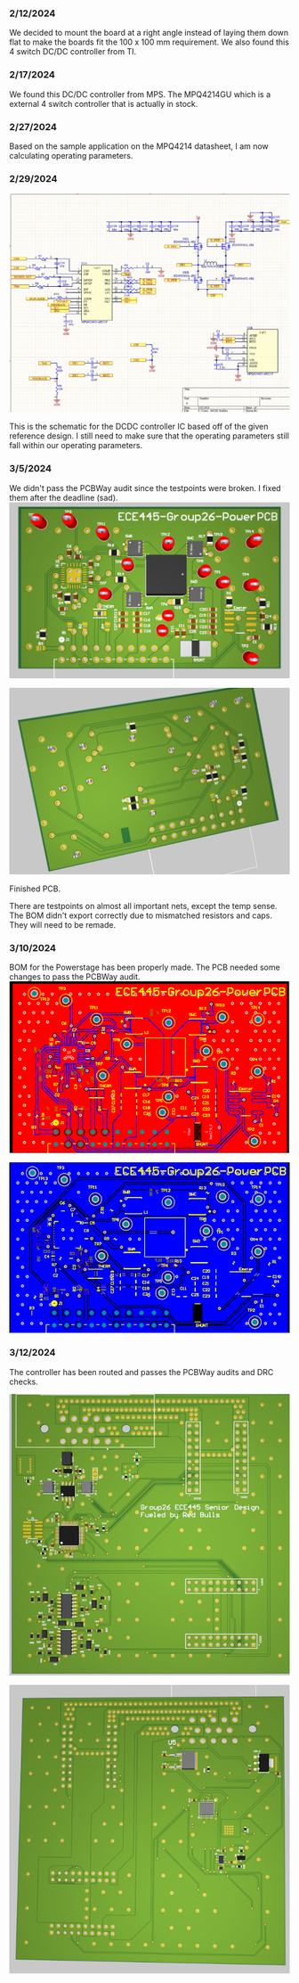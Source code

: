 ### 2/12/2024

We decided to mount the board at a right angle instead of laying them down flat to make the boards fit the 100 x 100 mm requirement. We also found this 4 switch DC/DC controller from TI. 

### 2/17/2024

We found this DC/DC controller from MPS. The MPQ4214GU which is a external 4 switch controller that is actually in stock. 

### 2/27/2024

Based on the sample application on the MPQ4214 datasheet, I am now calculating operating parameters. 

### 2/29/2024

![image-20240302155538364](./assets/image-20240302155538364.png)

This is the schematic for the DCDC controller IC based off of the given reference design. I still need to make sure that the operating parameters still fall within our  operating parameters.

### 3/5/2024

We didn't pass the PCBWay audit since the testpoints were broken. I fixed them after the deadline (sad). 
![image-20240307104137664](./assets/image-20240307104137664.png)

![image-20240307104401135](./assets/image-20240307104401135.png)

Finished PCB. 

There are testpoints on almost all important nets, except the temp sense. The BOM didn't export correctly due to mismatched resistors and caps. They will need to be remade.   

### 3/10/2024

BOM for the Powerstage has been properly made. The PCB needed some changes to pass the PCBWay audit.
![image-20240312231837371](./assets/image-20240312231837371.png)

![image-20240312231856849](./assets/image-20240312231856849.png)



### 3/12/2024

The controller has been routed and passes the PCBWay audits and DRC checks.

![image-20240312232101863](./assets/image-20240312232101863.png)

![image-20240312232117383](./assets/image-20240312232117383.png)

